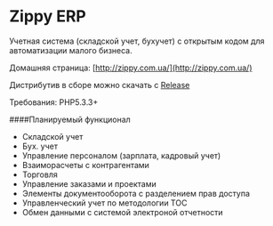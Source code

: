 Zippy ERP
========

Учетная  система (складской учет,  бухучет)  с  открытым  кодом для автоматизации малого бизнеса.

Домашняя страница:  [http://zippy.com.ua/](http://zippy.com.ua/)

Дистрибутив  в  сборе  можно скачать  с  [Release](https://github.com/leon-mbs/zippyerp/releases/download/v0.9.0beta/erp-full.zip)

Требования: PHP5.3.3+

####Планируемый функционал

* Складской учет
* Бух. учет
* Управление  персоналом (зарплата,  кадровый учет)
* Взаиморасчеты  с  контрагентами
* Торговля
* Управление заказами и  проектами
* Элементы  документооборота   с разделением  прав доступа
* Управленческий учет по  методологии ТОС
* Обмен данными  с  системой электроной отчетности
